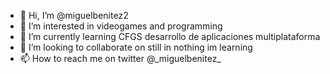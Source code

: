 - 👋 Hi, I’m @miguelbenitez2
- 👀 I’m interested in videogames and programming
- 🌱 I’m currently learning CFGS desarrollo de aplicaciones multiplataforma
- 💞️ I’m looking to collaborate on still in nothing im learning 
- 📫 How to reach me on twitter @\_miguelbenitez\_

<!---
miguelbenitez2/miguelbenitez2 is a ✨ special ✨ repository because its `README.md` (this file) appears on your GitHub profile.
You can click the Preview link to take a look at your changes.
--->
